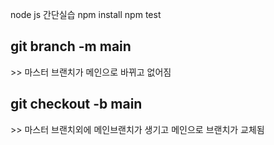 node js 간단실습
npm install
npm test

<h2>git branch -m main</h2>
>> 마스터 브랜치가 메인으로 바뀌고 없어짐


<h2>git checkout -b main</h2>
>> 마스터 브랜치외에 메인브랜치가 생기고 메인으로 브랜치가 교체됨
